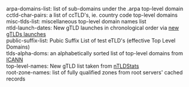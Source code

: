 arpa-domains-list: list of sub-domains under the .arpa top-level domain  
cctld-char-pairs: a list of ccTLD's, ie. country code top-level domains  
misc-tlds-list: miscellaneous top-level domain names list  
ntld-launch-dates: New gTLD launches in chronological order via [new gTLDs launches](https://ntldstats.com/launch?start=)  
public-suffix-list: Pubic Suffix List of test eTLD's (effective Top Level Domains)  
tlds-alpha-doms: an alphabetically sorted list of top-level domains from [ICANN](https://www.icann.org "ICANN")  
top-level-names: New gTLD list taken from [nTLDStats](https://ntldstats.com "nTLDStats")  
root-zone-names: list of fully qualified zones from root servers' cached records  
